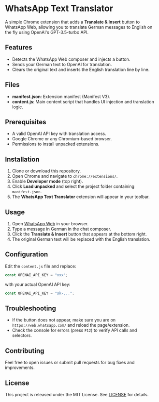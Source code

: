 # WhatsApp Text Translator

A simple Chrome extension that adds a **Translate & Insert** button to WhatsApp Web, allowing you to translate German messages to English on the fly using OpenAI's GPT-3.5-turbo API.

## Features

- Detects the WhatsApp Web composer and injects a button.
- Sends your German text to OpenAI for translation.
- Clears the original text and inserts the English translation line by line.

## Files

- **manifest.json**: Extension manifest (Manifest V3).
- **content.js**: Main content script that handles UI injection and translation logic.

## Prerequisites

- A valid OpenAI API key with translation access.
- Google Chrome or any Chromium-based browser.
- Permissions to install unpacked extensions.

## Installation

1. Clone or download this repository.
2. Open Chrome and navigate to `chrome://extensions/`.
3. Enable **Developer mode** (top right).
4. Click **Load unpacked** and select the project folder containing `manifest.json`.
5. The **WhatsApp Text Translator** extension will appear in your toolbar.

## Usage

1. Open [WhatsApp Web](https://web.whatsapp.com/) in your browser.
2. Type a message in German in the chat composer.
3. Click the **Translate & Insert** button that appears at the bottom right.
4. The original German text will be replaced with the English translation.

## Configuration

Edit the `content.js` file and replace:

```js
const OPENAI_API_KEY = "xxx";
```

with your actual OpenAI API key:

```js
const OPENAI_API_KEY = "sk-...";
```

## Troubleshooting

- If the button does not appear, make sure you are on `https://web.whatsapp.com/` and reload the page/extension.
- Check the console for errors (press `F12`) to verify API calls and selectors.

## Contributing

Feel free to open issues or submit pull requests for bug fixes and improvements.

## License

This project is released under the MIT License. See [LICENSE](LICENSE) for details.

